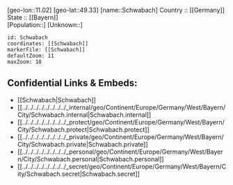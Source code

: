 ﻿---
location: [49.33,11.02] 
mapzoom: [7,12] 
mapmarker: city 
type: City
tags:
- geo/City


SpocWebEntityId: 34084
isDeleted: false
confidential: public

---
[geo-lon::11.02] 
[geo-lat::49.33] 
[name::Schwabach] 
Country :: [[Germany]]  
State :: [[Bayern]]  
[Population::] 
[Unknown::] 


```leaflet
id: Schwabach
coordinates: [[Schwabach]] 
markerFile: [[Schwabach]] 
defaultZoom: 11 
maxZoom: 18
```


## Confidential Links & Embeds: 
- [[Schwabach|Schwabach]]  
- [[../../../../../../../../_internal/geo/Continent/Europe/Germany/West/Bayern/City/Schwabach.internal|Schwabach.internal]] 
- [[../../../../../../../../_protect/geo/Continent/Europe/Germany/West/Bayern/City/Schwabach.protect|Schwabach.protect]] 
- [[../../../../../../../../_private/geo/Continent/Europe/Germany/West/Bayern/City/Schwabach.private|Schwabach.private]] 
- [[../../../../../../../../_personal/geo/Continent/Europe/Germany/West/Bayern/City/Schwabach.personal|Schwabach.personal]] 
- [[../../../../../../../../_secret/geo/Continent/Europe/Germany/West/Bayern/City/Schwabach.secret|Schwabach.secret]] 
